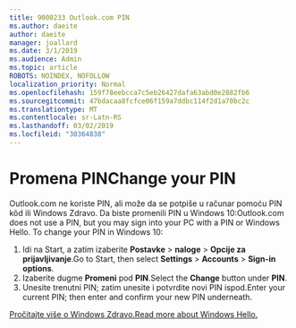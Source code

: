 ```yaml
---
title: 9000233 Outlook.com PIN
ms.author: daeite
author: daeite
manager: joallard
ms.date: 3/1/2019
ms.audience: Admin
ms.topic: article
ROBOTS: NOINDEX, NOFOLLOW
localization_priority: Normal
ms.openlocfilehash: 159f78eebcca7c5eb26427dafa63abd0e2882fb6
ms.sourcegitcommit: 47bdacaa8fcfce06f159a7ddbc114f2d1a70bc2c
ms.translationtype: MT
ms.contentlocale: sr-Latn-RS
ms.lasthandoff: 03/02/2019
ms.locfileid: "30364838"
---
```

# <a name="change-your-pin"></a><span data-ttu-id="381a5-102">Promena PIN</span><span class="sxs-lookup"><span data-stu-id="381a5-102">Change your PIN</span></span>

<span data-ttu-id="381a5-p101">Outlook.com ne koriste PIN, ali može da se potpiše u računar pomoću PIN kôd ili Windows Zdravo. Da biste promenili PIN u Windows 10:</span><span class="sxs-lookup"><span data-stu-id="381a5-p101">Outlook.com does not use a PIN, but you may sign into your PC with a PIN or Windows Hello. To change your PIN in Windows 10:</span></span>

1. <span data-ttu-id="381a5-105">Idi na Start, a zatim izaberite **Postavke** > **naloge** > **Opcije za prijavljivanje**.</span><span class="sxs-lookup"><span data-stu-id="381a5-105">Go to Start, then select **Settings** > **Accounts** > **Sign-in options**.</span></span>
2. <span data-ttu-id="381a5-106">Izaberite dugme **Promeni** pod **PIN**.</span><span class="sxs-lookup"><span data-stu-id="381a5-106">Select the **Change** button under **PIN**.</span></span>
3. <span data-ttu-id="381a5-107">Unesite trenutni PIN; zatim unesite i potvrdite novi PIN ispod.</span><span class="sxs-lookup"><span data-stu-id="381a5-107">Enter your current PIN; then enter and confirm your new PIN underneath.</span></span>

[<span data-ttu-id="381a5-108">Pročitajte više o Windows Zdravo.</span><span class="sxs-lookup"><span data-stu-id="381a5-108">Read more about Windows Hello.</span></span>](https://support.microsoft.com/help/17215/)
